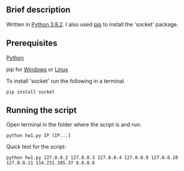 ## Brief description
Written in [Python 3.8.2](https://www.python.org/downloads/). I also used [pip](https://pypi.org/project/pip/) to install the 'socket' package.

## Prerequisites 
[Python](https://www.python.org/downloads)

pip for [Windows](https://www.liquidweb.com/kb/install-pip-windows) or [Linux](https://www.tecmint.com/install-pip-in-linux/)

To install 'socket' run the following in a terminal
```
pip install socket
```

## Running the script
Open terminal in the folder where the script is and run:
```
python hw1.py IP [IP...]
```

Quick test for the script:
```
python hw1.py 127.0.0.2 127.0.0.3 127.0.0.4 127.0.0.9 127.0.0.10 127.0.0.11 114.231.105.37 8.8.8.8
```
